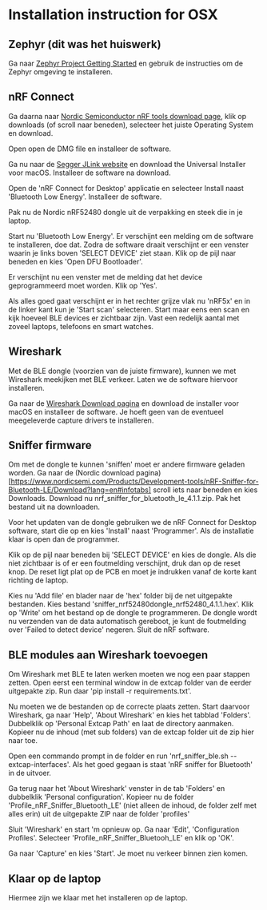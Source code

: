 # Installation instruction for OSX

## Zephyr (dit was het huiswerk)

Ga naar [Zephyr Project Getting Started](https://docs.zephyrproject.org/latest/develop/getting_started/index.html) en gebruik de instructies om de Zephyr omgeving te installeren.

## nRF Connect

Ga daarna naar [Nordic Semiconductor nRF tools download page](https://www.nordicsemi.com/Products/Development-tools/nrf-connect-for-desktop), klik op downloads (of scroll naar beneden), selecteer het juiste Operating System en download.

Open open de DMG file en installeer de software.

Ga nu naar de [Segger JLink website](https://www.segger.com/downloads/jlink/) en download the Universal Installer voor macOS. Installeer de software na download.

Open de 'nRF Connect for Desktop' applicatie en selecteer Install naast 'Bluetooth Low Energy'. Installeer de software.

Pak nu de Nordic nRF52480 dongle uit de verpakking en steek die in je laptop.

Start nu 'Bluetooth Low Energy'. Er verschijnt een melding om de software te installeren, doe dat. Zodra de software draait verschijnt er een venster waarin je links boven 'SELECT DEVICE' ziet staan. Klik op de pijl naar beneden en kies 'Open DFU Bootloader'.

Er verschijnt nu een venster met de melding dat het device geprogrammeerd moet worden. Klik op 'Yes'.

Als alles goed gaat verschijnt er in het rechter grijze vlak nu 'nRF5x' en in de linker kant kun je 'Start scan' selecteren. Start maar eens een scan en kijk hoeveel BLE devices er zichtbaar zijn. Vast een redelijk aantal met zoveel laptops, telefoons en smart watches.

## Wireshark

Met de BLE dongle (voorzien van de juiste firmware), kunnen we met Wireshark meekijken met BLE verkeer. Laten we de software hiervoor installeren.

Ga naar de [Wireshark Download pagina](https://www.wireshark.org/download.html) en download de installer voor macOS en installeer de software. Je hoeft geen van de eventueel meegeleverde capture drivers te installeren.

## Sniffer firmware

Om met de dongle te kunnen 'sniffen' moet er andere firmware geladen worden. Ga naar de (Nordic download pagina)[https://www.nordicsemi.com/Products/Development-tools/nRF-Sniffer-for-Bluetooth-LE/Download?lang=en#infotabs] scroll iets naar beneden en kies Downloads. Download nu nrf_sniffer_for_bluetooth_le_4.1.1.zip. Pak het bestand uit na downloaden.

Voor het updaten van de dongle gebruiken we de nRF Connect for Desktop software, start die op en kies 'Install' naast 'Programmer'. Als de installatie klaar is open dan de programmer.

Klik op de pijl naar beneden bij 'SELECT DEVICE' en kies de dongle. Als die niet zichtbaar is of er een foutmelding verschijnt, druk dan op de reset knop. De reset ligt plat op de PCB en moet je indrukken vanaf de korte kant richting de laptop.

Kies nu 'Add file' en blader naar de 'hex' folder bij de net uitgepakte bestanden. Kies bestand 'sniffer_nrf52480dongle_nrf52480_4.1.1.hex'. Klik op 'Write' om het bestand op de dongle te programmeren. De dongle wordt nu verzenden van de data automatisch gereboot, je kunt de foutmelding over 'Failed to detect device' negeren. Sluit de nRF software.

## BLE modules aan Wireshark toevoegen

Om Wireshark met BLE te laten werken moeten we nog een paar stappen zetten. Open eerst een terminal window in de extcap folder van de eerder uitgepakte zip. Run daar 'pip install -r requirements.txt'.

Nu moeten we de bestanden op de correcte plaats zetten. Start daarvoor Wireshark, ga naar 'Help', 'About Wireshark' en kies het tabblad 'Folders'. Dubbelklik op 'Personal Extcap Path' en laat de directory aanmaken. Kopieer nu de inhoud (met sub folders) van de extcap folder uit de zip hier naar toe.

Open een commando prompt in de folder en run 'nrf_sniffer_ble.sh --extcap-interfaces'. Als het goed gegaan is staat 'nRF sniffer for Bluetooth' in de uitvoer.

Ga terug naar het 'About Wireshark' venster in de tab 'Folders' en dubbelklik 'Personal configuration'. Kopieer nu de folder 'Profile_nRF_Sniffer_Bluetooth_LE' (niet alleen de inhoud, de folder zelf met alles erin) uit de uitgepakte ZIP naar de folder 'profiles'

Sluit 'Wireshark' en start 'm opnieuw op. Ga naar 'Edit', 'Configuration Profiles'. Selecteer 'Profile_nRF_Sniffer_Bluetooh_LE' en klik op 'OK'.

Ga naar 'Capture' en kies 'Start'. Je moet nu verkeer binnen zien komen.

## Klaar op de laptop

Hiermee zijn we klaar met het installeren op de laptop.